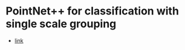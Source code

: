 # PointNet++ for classification with single scale grouping 
* [link](https://github.com/yanx27/Pointnet_Pointnet2_pytorch/tree/master/log/classification/pointnet2_ssg_wo_normals)